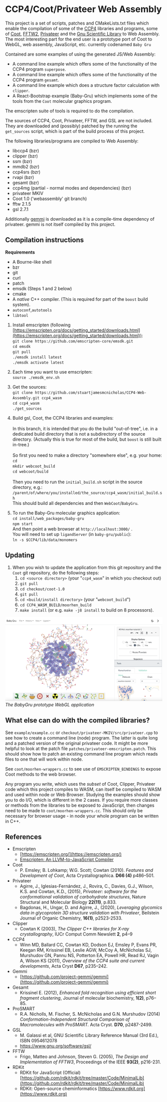 # CCP4/Coot/Privateer Web Assembly

This project is a set of scripts, patches and CMakeLists.txt files
which enable the compilation of  some of the [CCP4](https://www.ccp4.ac.uk/) libraries and programs, some of [Coot](https://www2.mrc-lmb.cam.ac.uk/personal/pemsley/coot/), [FFTW2](https://www.fftw.org/), [Privateer](https://github.com/glycojones/privateer) and the [Gnu Scientific Library](https://www.gnu.org/software/gsl/) to Web Assembly. The most interesting part for the end user is a prototype port of Coot to WebGL, web assembly, JavaScript, etc. currently codenamed `Baby Gru`

Contained are some examples of using the generated JS/Web Assembly:

* A command line example which offers some of the functionality of the CCP4 program `superpose`.
* A command line example which offers some of the functionality of the CCP4 program `gesamt`.
* A command line example which does a structure factor calculation with `clipper`.
* A React-Bootstrap example (Baby-Gru) which implements some of the tools from the `Coot` molecular graphics program.

The emscripten suite of tools is required to do the
compilation.

The sources of CCP4, Coot, Privateer, FFTW, and GSL are not included. They are downloaded and (possibly) patched by the running
the `get_sources` script, which is part of the build process of this project.

The following libraries/programs are compiled to Web Assembly:
* libccp4 (bzr)
* clipper (bzr)
* ssm (bzr)
* mmdb2 (bzr)
* ccp4srs (bzr)
* rvapi (bzr)
* gesamt (bzr)
* ccp4mg (partial - normal modes and dependencies) (bzr)
* privateer MKIV
* Coot 1.0 ('webassembly' git branch)
* fftw 2.1.5
* gsl 2.7.1

Additionally [gemmi](https://github.com/project-gemmi/gemmi) is downloaded as it is a compile-time dependency of privateer. gemmi is
not itself compiled by this project.

## **Compilation instructions**

**Requirements** 

* A Bourne-like shell
* bzr
* git
* curl
* patch
* emsdk (Steps 1 and 2 below)
* cmake
* A *native* C++ compiler. (This is required for part of the `boost` build system).
* `autoconf`,`autotools`
* `libtool`

1. Install emscripten (following  [https://emscripten.org/docs/getting_started/downloads.html](https://emscripten.org/docs/getting_started/downloads.html)):  
`git clone https://github.com/emscripten-core/emsdk.git`  
`cd emsdk`  
`git pull`  
`./emsdk install latest`  
`./emsdk activate latest`

2. Each time you want to use emscripten:  
`source ./emsdk_env.sh`

3. Get the sources:  
`git clone https://github.com/stuartjamesmcnicholas/CCP4-Web-Assembly.git ccp4_wasm`  
`cd ccp4_wasm`  
`./get_sources`

4. Build gsl, Coot, the CCP4 libraries and examples:  
<br>In this branch, it is intended that you do the build "out-of-tree", i.e. in a dedicated build directory that is not
a subdirectory of the source directory. (Actually this is true for most of the build, but `boost` is still built in-tree.)  
<br/>So first you need to make a directory "somewhere else", e.g. your home:  
`cd`  
`mkdir webcoot_build`  
`cd webcoot/build`  
<br/>Then you need to run the `initial_build.sh` script in the source directory, e.g.:  
`/parent/of/where/you/installed/the_source/ccp4_wasm/initial_build.sh`  
This should build all dependencies and then `WebCoot`/`BabyGru`. 

5. To run the Baby-Gru molecular graphics application:  
`cd install/web_packages/baby-gru`  
`npm start`  
And then point a web browser at `http://localhost:3000/` .  
You will need to set up `ligandServer` (in `baby-gru/public`):  
`ln -s $CCP4/lib/data/monomers`  

## **Updating**

1. When you wish to update the application from this git repository and the `Coot` git repository, do the following steps:  
    1. `cd <source directory>` (your "`ccp4_wasm`" in which you checkout out)
    2. `git pull`
    3. `cd checkout/coot-1.0`
    4. `git pull`
    5. `cd <build/install directory>` (your "`webcoot_build`")
    6. `cd CCP4_WASM_BUILD/moorhen_build`
    7. `make install` (or e.g. `make -j8 install` to build on 8 processors).

![BabyGru](web_example/baby_gru.png)
*The BabyGru prototype WebGL application*

## **What else can do with the compiled libraries?**

See `example/example.cc` or `checkout/privateer-MKIV/src/privateer.cpp` to see how to create a command line (node) program. The
latter is quite long and a patched version of the original privateer code. It might be more helpful to look at the patch file
`patches/privateer-emscripten.patch`. This should show how to patch an existing command line program which reads files to one
that will work within node.

See `coot/moorhen-wrappers.cc` to see use of `EMSCRIPTEN_BINDINGS` to expose Coot methods to the web browser.

Any program you write, which uses the *subset* of Coot, Clipper, Privateer code which this project compiles to WASM, can
itself be compiled to WASM and used within node or Web Browser. Studying the examples should show you to do I/O, which is
different in the 2 cases. If you require more classes or methods from the libraries to be exposed to JavaScript, then changes need to be made to
`coot/moorhen-wrappers.cc`. This should only be necessary for browser usage - in node your whole program can be written in C++.

## **References**

* Emscripten
    *   [https://emscripten.org/](https://emscripten.org/)
    *   [Emscripten: An LLVM-to-JavaScript Compiler](https://github.com/emscripten-core/emscripten/blob/main/docs/paper.pdf)
* Coot
    * P. Emsley; B. Lohkamp; W.G. Scott; Cowtan (2010). *Features and Development of Coot*, Acta Crystallographica. **D66 (4)** p486–501.
* Privateer
    * Agirre, J., Iglesias-Fernández, J., Rovira, C., Davies, G.J., Wilson, K.S. and Cowtan, K.D., (2015), *Privateer: software for the conformational validation of carbohydrate structures*, Nature Structural and Molecular Biology **22(11)**, p.833.
    * Bagdonas, H., Ungar, D. and Agirre, J., (2020), *Leveraging glycomics data in glycoprotein 3D structure validation with Privateer*, Beilstein Journal of Organic Chemistry, **16(1)**, p2523-2533.
* Clipper
    * Cowtan K (2003), *The Clipper C++ libraries for X‐ray crystallography*, IUCr Comput Comm Newslett **2**, p4–9
* CCP4
    * Winn MD, Ballard CC, Cowtan KD, Dodson EJ, Emsley P, Evans PR, Keegan RM, Krissinel EB, Leslie AGW, McCoy A, McNicholas SJ, Murshudov GN, Pannu NS, Potterton EA, Powell HR, Read RJ, Vagin A, Wilson KS (2011), *Overview of the CCP4 suite and current developments*, Acta Cryst **D67**, p235–242. 
* Gemmi
    *   [https://github.com/project-gemmi/gemmi](https://github.com/project-gemmi/gemmi)
* Gesamt
    *   Krissinel E. (2012), *Enhanced fold recognition using efficient short fragment clustering*, Journal of molecular biochemistry, **1(2)**, p76–85.
* ProSMART
    * R.A. Nicholls, M. Fischer, S. McNicholas and G.N. Murshudov (2014) *Conformation-Independent Structural Comparison of Macromolecules with ProSMART.* Acta Cryst. **D70**, p2487-2499.
* GSL
    * M. Galassi et al, GNU Scientific Library Reference Manual (3rd Ed.), ISBN 0954612078
    * https://www.gnu.org/software/gsl/
* FFTW
    *   Frigo, Matteo and Johnson, Steven G. (2005), *The Design and Implementation of FFTW3*, Proceedings of the IEEE **93(2)**, p216-231.
* RDKit
    *  RDKit for JavaScript (Official) [https://github.com/rdkit/rdkit/tree/master/Code/MinimalLib](https://github.com/rdkit/rdkit/tree/master/Code/MinimalLib)
    *  RDKit: Open-source cheminformatics [https://www.rdkit.org](https://www.rdkit.org)

